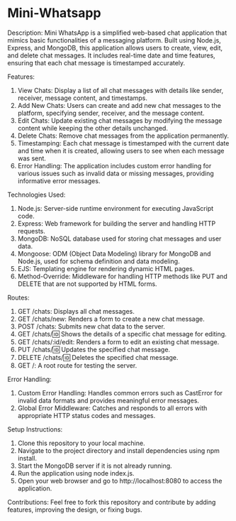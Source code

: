 # Mini-Whatsapp
Description:
Mini WhatsApp is a simplified web-based chat application that mimics basic functionalities of a messaging platform. Built using Node.js, Express, and MongoDB, this application allows users to create, view, edit, and delete chat messages. It includes real-time date and time features, ensuring that each chat message is timestamped accurately.

Features:

1. View Chats: Display a list of all chat messages with details like sender, receiver, message content, and timestamps.
2. Add New Chats: Users can create and add new chat messages to the platform, specifying sender, receiver, and the message content.
3. Edit Chats: Update existing chat messages by modifying the message content while keeping the other details unchanged.
4. Delete Chats: Remove chat messages from the application permanently.
5. Timestamping: Each chat message is timestamped with the current date and time when it is created, allowing users to see when each message was sent.
6. Error Handling: The application includes custom error handling for various issues such as invalid data or missing messages, providing informative error messages.
   
Technologies Used:

1. Node.js: Server-side runtime environment for executing JavaScript code.
2. Express: Web framework for building the server and handling HTTP requests.
3. MongoDB: NoSQL database used for storing chat messages and user data.
4. Mongoose: ODM (Object Data Modeling) library for MongoDB and Node.js, used for schema definition and data modeling.
5. EJS: Templating engine for rendering dynamic HTML pages.
6. Method-Override: Middleware for handling HTTP methods like PUT and DELETE that are not supported by HTML forms.
   
Routes:

1. GET /chats: Displays all chat messages.
2. GET /chats/new: Renders a form to create a new chat message.
3. POST /chats: Submits new chat data to the server.
4. GET /chats/:id: Shows the details of a specific chat message for editing.
5. GET /chats/:id/edit: Renders a form to edit an existing chat message.
6. PUT /chats/:id: Updates the specified chat message.
7. DELETE /chats/:id: Deletes the specified chat message.
8. GET /: A root route for testing the server.
   
Error Handling:

1. Custom Error Handling: Handles common errors such as CastError for invalid data formats and provides meaningful error messages.
2. Global Error Middleware: Catches and responds to all errors with appropriate HTTP status codes and messages.
   
Setup Instructions:

1. Clone this repository to your local machine.
2. Navigate to the project directory and install dependencies using npm install.
3. Start the MongoDB server if it is not already running.
4. Run the application using node index.js.
5. Open your web browser and go to http://localhost:8080 to access the application.
   
Contributions:
Feel free to fork this repository and contribute by adding features, improving the design, or fixing bugs.
